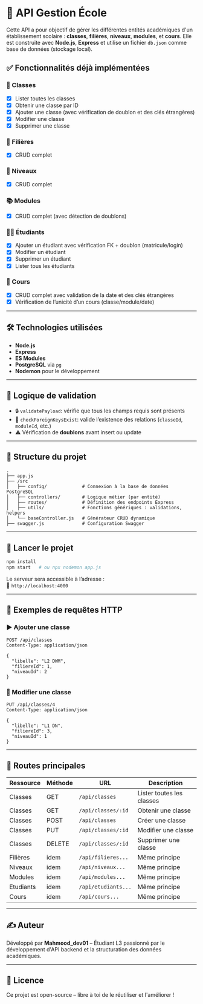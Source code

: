 
# 📘 API Gestion École

Cette API a pour objectif de gérer les différentes entités académiques d'un établissement scolaire : **classes**, **filières**, **niveaux**, **modules**, et **cours**. Elle est construite avec **Node.js**, **Express** et utilise un fichier `db.json` comme base de données (stockage local).

## ✅ Fonctionnalités déjà implémentées

### 📘 Classes
- [x] Lister toutes les classes
- [x] Obtenir une classe par ID
- [x] Ajouter une classe (avec vérification de doublon et des clés étrangères)
- [x] Modifier une classe
- [x] Supprimer une classe

### 🧩 Filières
- [x] CRUD complet

### 🧱 Niveaux
- [x] CRUD complet

### 📚 Modules
- [x] CRUD complet (avec détection de doublons)

### 👨‍🎓 Étudiants
- [x] Ajouter un étudiant avec vérification FK + doublon (matricule/login)
- [x] Modifier un étudiant
- [x] Supprimer un étudiant
- [x] Lister tous les étudiants

### 📅 Cours
- [x] CRUD complet avec validation de la date et des clés étrangères
- [x] Vérification de l’unicité d’un cours (classe/module/date)

---

## 🛠️ Technologies utilisées

- **Node.js**
- **Express**
- **ES Modules**
- **PostgreSQL** via `pg`
- **Nodemon** pour le développement

---

## 🧠 Logique de validation

- 🔒 `validatePayload`: vérifie que tous les champs requis sont présents
- 🔗 `checkForeignKeysExist`: valide l’existence des relations (`classeId`, `moduleId`, etc.)
- ⚠️ Vérification de **doublons** avant insert ou update

---

## 📁 Structure du projet

```
.
├── app.js
├── /src
│   ├── config/             # Connexion à la base de données PostgreSQL
│   ├── controllers/        # Logique métier (par entité)
│   ├── routes/             # Définition des endpoints Express
│   ├── utils/              # Fonctions génériques : validations, helpers
│   └── baseController.js   # Générateur CRUD dynamique
├── swagger.js              # Configuration Swagger
```

---

## 🚀 Lancer le projet

```bash
npm install
npm start   # ou npx nodemon app.js
```

Le serveur sera accessible à l’adresse :  
📍 `http://localhost:4000`

---

## 🧪 Exemples de requêtes HTTP

### ▶️ Ajouter une classe

```http
POST /api/classes
Content-Type: application/json

{
  "libelle": "L2 DWM",
  "filiereId": 1,
  "niveauId": 2
}
```

### 🔄 Modifier une classe

```http
PUT /api/classes/4
Content-Type: application/json

{
  "libelle": "L1 DN",
  "filiereId": 3,
  "niveauId": 1
}
```

---

## 📌 Routes principales

| Ressource | Méthode | URL                 | Description                   |
|-----------|---------|---------------------|-------------------------------|
| Classes   | GET     | `/api/classes`      | Lister toutes les classes     |
| Classes   | GET     | `/api/classes/:id`  | Obtenir une classe            |
| Classes   | POST    | `/api/classes`      | Créer une classe              |
| Classes   | PUT     | `/api/classes/:id`  | Modifier une classe           |
| Classes   | DELETE  | `/api/classes/:id`  | Supprimer une classe          |
| Filières  | idem    | `/api/filieres...`  | Même principe                 |
| Niveaux   | idem    | `/api/niveaux...`   | Même principe                 |
| Modules   | idem    | `/api/modules...`   | Même principe                 |
| Etudiants | idem    | `/api/etudiants...` | Même principe                 |
| Cours     | idem    | `/api/cours...`     | Même principe                 |

---

## ✍️ Auteur

Développé par **Mahmood_dev01** – Étudiant L3 passionné par le développement d'API backend et la structuration des données académiques.

---

## 📄 Licence

Ce projet est open-source – libre à toi de le réutiliser et l'améliorer !
